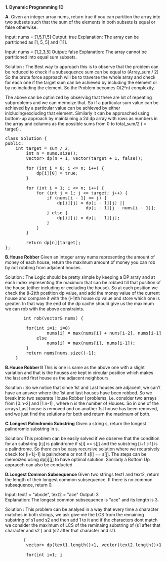 **1. Dynamic Programming 1D**

**A.** Given an integer array nums, return true if you can partition the array into two subsets such that 
       the sum of the elements in both subsets is equal or false otherwise.

Input: nums = [1,5,11,5]
Output: true
Explanation: The array can be partitioned as [1, 5, 5] and [11].

Input: nums = [1,2,3,5]
Output: false
Explanation: The array cannot be partitioned into equal sum subsets.

Solution : The Best way to approach this is to observe that the problem can be reduced to check if a subsequence sum can be equal to (Array_sum / 2)
So the brute force approach will be to traverse the whole array and check for each one if the target sum can be achieved by including the element
or by no including the element. So the Problem becomes O(2^n) complexity.

The above can be optimized by observibg that there are lot of repeating subproblems and we can memoize that. So if a particular sum value can be achieved by a particular value can be achieved by either inlcluding/excluding that element. 
Similarly it can be approached using bottom-up approach by maintaining a 2d dp array with rows as numbers in the array and columns as the possible sums from 0 to total_sum/2 ( = target) .

<pre>class Solution {
public:
    int target = sum / 2;
        int n = nums.size();
        vector<vector<bool>> dp(n + 1, vector<bool>(target + 1, false));
        
        for (int i = 0; i <= n; i++) {
            dp[i][0] = true; 
        }

        for (int i = 1; i <= n; i++) {
            for (int j = 1; j <= target; j++) {
                if (nums[i - 1] <= j) {
                    dp[i][j] = dp[i - 1][j] || 
                               dp[i - 1][j - nums[i - 1]];
                } else {
                    dp[i][j] = dp[i - 1][j];
                }
            }
        }
                       
        return dp[n][target];
}; </pre>        

**B.House Robber** Given an integer array nums representing the amount of money of each house, return the maximum amount of money you can rob by not robbing from adjacent houses. 

Solution : The Logic should be pretty simple by keeping a DP array and at each index representing the maximum that can be robbed till that position of the house (either including or excluding the house). So at each position we check the (i-2)th postition dp value, and add the money value of the current house and compare it with the (i-1)th house dp value and store which one is greater.
In that way the end of the dp cache should give us the maximum we can rob with the above constraints.

<pre>
       int rob(vector<int>& nums) {

        for(int i=1; i<nums.size(); i++){
            if(i-2>=0)
                nums[i] = max(nums[i] + nums[i-2], nums[i-1]);
            else
                nums[i] = max(nums[i], nums[i-1]);
        }
        return nums[nums.size()-1];
    }
</pre>

**B.House Robber II** This is one is same as the above one with a slight variation and that is the houses are kept in circular position which makes the last and first house as the adjacent neighbours.

Solution : So we notice that since 1st and Last houses are adjacent, we can't have an answer where the 1st and last houses have been robbed. So we break into two separate House Robber I problems, i.e. consider two arrays from [0:n-2] and [1:n-1] , where n is the number of Houses. So in one of the arrays Last house is removed and on another 1st house has been removed, and we just find the solutions for both and return the maximum of both.

**C.Longest Palindromic Substring** 
Given a string s, return the longest palindromic substring in s.

Solution: This problem can be easily solved if we observe that the condition for an substring [i:j] is palindrome if s[i] == s[j]
and the substring [i+1:j-1] is a palindrome. 
So there can be easy recursive solution where we recursively check for [i+1:j-1] is palindrome or not if s[i] == s[j]. The steps can be memoized using dp[i][j] to have optimal solution. 
Similarly a Bottom Up appraoch can also be conducted.

**D.Longest Common Subsequence**
Given two strings text1 and text2, return the length of their longest common subsequence. If there is no common subsequence, return 0.

Input: text1 = "abcde", text2 = "ace" 
Output: 3  
Explanation: The longest common subsequence is "ace" and its length is 3.

Solution : This problem can be analyed in a way that every time a character matches in both strings, we ask give me the LCS from the remaining substring of s1 and s2 and then add 1 to it and if the characters dont match we consider the maximum of LCS of the reminaing substring of (s1 after that character and s2 ) and (s2 after that character and s1). 

<pre>
       {
        vector<vector<int>> dp(text1.length()+1, vector<int>(text2.length()+1, 0));
    
        for(int i=1; i<text1.length()+1; i++){
            for(int j=1; j<text2.length()+1; j++){
                if(text1[i-1] == text2[j-1]){
                    dp[i][j] = max(1 + dp[i-1][j-1], max(dp[i-1][j], dp[i][j-1]));
                } else
                    dp[i][j] = max(dp[i-1][j], dp[i][j-1]);
            }
        }
        return dp[text1.length()][text2.length()];
    }
</pre>


